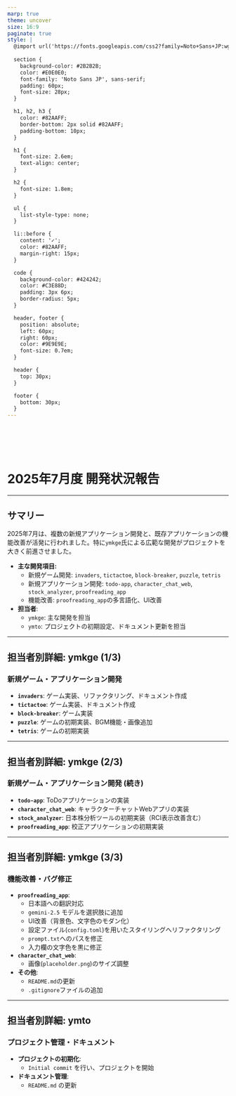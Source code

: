 ```yaml
---
marp: true
theme: uncover
size: 16:9
paginate: true
style: |
  @import url('https://fonts.googleapis.com/css2?family=Noto+Sans+JP:wght@400;700&display=swap');
  
  section {
    background-color: #2B2B2B;
    color: #E0E0E0;
    font-family: 'Noto Sans JP', sans-serif;
    padding: 60px;
    font-size: 28px;
  }

  h1, h2, h3 {
    color: #82AAFF;
    border-bottom: 2px solid #82AAFF;
    padding-bottom: 10px;
  }

  h1 {
    font-size: 2.6em;
    text-align: center;
  }

  h2 {
    font-size: 1.8em;
  }

  ul {
    list-style-type: none;
  }

  li::before {
    content: '✓';
    color: #82AAFF;
    margin-right: 15px;
  }

  code {
    background-color: #424242;
    color: #C3E88D;
    padding: 3px 6px;
    border-radius: 5px;
  }

  header, footer {
    position: absolute;
    left: 60px;
    right: 60px;
    color: #9E9E9E;
    font-size: 0.7em;
  }

  header {
    top: 30px;
  }

  footer {
    bottom: 30px;
  }
---
```


<style scoped>
  h1 {
    padding-top: 15%;
  }
</style>

<!-- header: '2025年7月度 開発状況報告' -->
<!-- footer: '© 2025 Your Company Name' -->

# 2025年7月度 開発状況報告

---

## サマリー

2025年7月は、複数の新規アプリケーション開発と、既存アプリケーションの機能改善が活発に行われました。特に`ymkge`氏による広範な開発がプロジェクトを大きく前進させました。

- **主な開発項目:**
    - 新規ゲーム開発: `invaders`, `tictactoe`, `block-breaker`, `puzzle`, `tetris`
    - 新規アプリケーション開発: `todo-app`, `character_chat_web`, `stock_analyzer`, `proofreading_app`
    - 機能改善: `proofreading_app`の多言語化、UI改善
- **担当者**:
    - `ymkge`: 主な開発を担当
    - `ymto`: プロジェクトの初期設定、ドキュメント更新を担当

---

## 担当者別詳細: ymkge (1/3)

### 新規ゲーム・アプリケーション開発

- **`invaders`**: ゲーム実装、リファクタリング、ドキュメント作成
- **`tictactoe`**: ゲーム実装、ドキュメント作成
- **`block-breaker`**: ゲーム実装
- **`puzzle`**: ゲームの初期実装、BGM機能・画像追加
- **`tetris`**: ゲームの初期実装

---

## 担当者別詳細: ymkge (2/3)

### 新規ゲーム・アプリケーション開発 (続き)

- **`todo-app`**: ToDoアプリケーションの実装
- **`character_chat_web`**: キャラクターチャットWebアプリの実装
- **`stock_analyzer`**: 日本株分析ツールの初期実装（RCI表示改善含む）
- **`proofreading_app`**: 校正アプリケーションの初期実装

---

## 担当者別詳細: ymkge (3/3)

### 機能改善・バグ修正

- **`proofreading_app`**:
    - 日本語への翻訳対応
    - `gemini-2.5` モデルを選択肢に追加
    - UI改善（背景色、文字色のモダン化）
    - 設定ファイル(`config.toml`)を用いたスタイリングへリファクタリング
    - `prompt.txt`へのパスを修正
    - 入力欄の文字色を黒に修正
- **`character_chat_web`**:
    - 画像(`placeholder.png`)のサイズ調整
- **その他**:
    - `README.md`の更新
    - `.gitignore`ファイルの追加

---

## 担当者別詳細: ymto

### プロジェクト管理・ドキュメント

- **プロジェクトの初期化**:
    - `Initial commit` を行い、プロジェクトを開始
- **ドキュメント管理**:
    - `README.md` の更新
